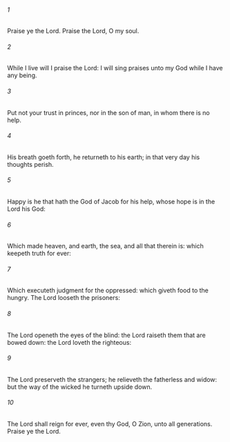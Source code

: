 ###### 1
Praise ye the Lord. Praise the Lord, O my soul.

###### 2
While I live will I praise the Lord: I will sing praises unto my God while I have any being.

###### 3
Put not your trust in princes, nor in the son of man, in whom there is no help.

###### 4
His breath goeth forth, he returneth to his earth; in that very day his thoughts perish.

###### 5
Happy is he that hath the God of Jacob for his help, whose hope is in the Lord his God:

###### 6
Which made heaven, and earth, the sea, and all that therein is: which keepeth truth for ever:

###### 7
Which executeth judgment for the oppressed: which giveth food to the hungry. The Lord looseth the prisoners:

###### 8
The Lord openeth the eyes of the blind: the Lord raiseth them that are bowed down: the Lord loveth the righteous:

###### 9
The Lord preserveth the strangers; he relieveth the fatherless and widow: but the way of the wicked he turneth upside down.

###### 10
The Lord shall reign for ever, even thy God, O Zion, unto all generations. Praise ye the Lord.

